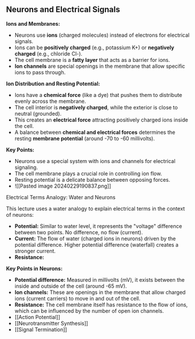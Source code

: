 ## Neurons and Electrical Signals

**Ions and Membranes:**

- Neurons use **ions** (charged molecules) instead of electrons for electrical signals.
- Ions can be **positively charged** (e.g., potassium K+) or **negatively charged** (e.g., chloride Cl-).
- The cell membrane is a **fatty layer** that acts as a barrier for ions.
- **Ion channels** are special openings in the membrane that allow specific ions to pass through.

**Ion Distribution and Resting Potential:**

- Ions have a **chemical force** (like a dye) that pushes them to distribute evenly across the membrane.
- The cell interior is **negatively charged**, while the exterior is close to neutral (grounded).
- This creates an **electrical force** attracting positively charged ions inside the cell.
- A balance between **chemical and electrical forces** determines the resting **membrane potential** (around -70 to -60 millivolts).

**Key Points:**

- Neurons use a special system with ions and channels for electrical signaling.
- The cell membrane plays a crucial role in controlling ion flow.
- Resting potential is a delicate balance between opposing forces.
- ![[Pasted image 20240229190837.png]]

Electrical Terms Analogy: Water and Neurons

This lecture uses a water analogy to explain electrical terms in the context of neurons:

- **Potential:** Similar to water level, it represents the "voltage" difference between two points. No difference, no flow (current).
- **Current:** The flow of water (charged ions in neurons) driven by the potential difference. Higher potential difference (waterfall) creates a stronger current.
- **Resistance:**  

**Key Points in Neurons:**

- **Potential difference:** Measured in millivolts (mV), it exists between the inside and outside of the cell (around -65 mV).
- **Ion channels:** These are openings in the membrane that allow charged ions (current carriers) to move in and out of the cell.
- **Resistance:** The cell membrane itself has resistance to the flow of ions, which can be influenced by the number of open ion channels.
- [[Action Potential]]
- [[Neurotransmitter Synthesis]]
- [[Signal Termination]]